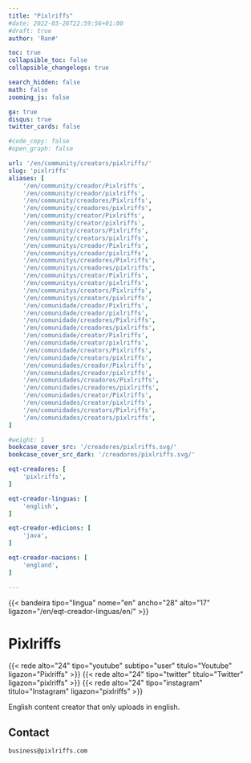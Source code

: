 ```yaml
---
title: "Pixlriffs"
#date: 2022-03-26T22:59:56+01:00
#draft: true
author: 'Ran#'

toc: true
collapsible_toc: false
collapsible_changelogs: true

search_hidden: false
math: false
zooming_js: false

ga: true
disqus: true
twitter_cards: false

#code_copy: false
#open_graph: false

url: '/en/community/creators/pixlriffs/'
slug: 'pixlriffs'
aliases: [
    '/en/community/creador/Pixlriffs',
    '/en/community/creador/pixlriffs',
    '/en/community/creadores/Pixlriffs',
    '/en/community/creadores/pixlriffs',
    '/en/community/creator/Pixlriffs',
    '/en/community/creator/pixlriffs',
    '/en/community/creators/Pixlriffs',
    '/en/community/creators/pixlriffs',
    '/en/communitys/creador/Pixlriffs',
    '/en/communitys/creador/pixlriffs',
    '/en/communitys/creadores/Pixlriffs',
    '/en/communitys/creadores/pixlriffs',
    '/en/communitys/creator/Pixlriffs',
    '/en/communitys/creator/pixlriffs',
    '/en/communitys/creators/Pixlriffs',
    '/en/communitys/creators/pixlriffs',
    '/en/comunidade/creador/Pixlriffs',
    '/en/comunidade/creador/pixlriffs',
    '/en/comunidade/creadores/Pixlriffs',
    '/en/comunidade/creadores/pixlriffs',
    '/en/comunidade/creator/Pixlriffs',
    '/en/comunidade/creator/pixlriffs',
    '/en/comunidade/creators/Pixlriffs',
    '/en/comunidade/creators/pixlriffs',
    '/en/comunidades/creador/Pixlriffs',
    '/en/comunidades/creador/pixlriffs',
    '/en/comunidades/creadores/Pixlriffs',
    '/en/comunidades/creadores/pixlriffs',
    '/en/comunidades/creator/Pixlriffs',
    '/en/comunidades/creator/pixlriffs',
    '/en/comunidades/creators/Pixlriffs',
    '/en/comunidades/creators/pixlriffs',
]

#weight: 1
bookcase_cover_src: '/creadores/pixlriffs.svg/'
bookcase_cover_src_dark: '/creadores/pixlriffs.svg/'

eqt-creadores: [
    'pixlriffs',
]

eqt-creador-linguas: [
    'english',
]

eqt-creador-edicions: [
    'java',
]

eqt-creador-nacions: [
    'england',
]

---
```


{{< bandeira tipo="lingua" nome="en" ancho="28" alto="17" ligazon="/en/eqt-creador-linguas/en/" >}}

# Pixlriffs

{{< rede alto="24" tipo="youtube" subtipo="user" titulo="Youtube" ligazon="Pixlriffs" >}}
{{< rede alto="24" tipo="twitter" titulo="Twitter" ligazon="pixlriffs" >}}
{{< rede alto="24" tipo="instagram" titulo="Instagram" ligazon="pixlriffs" >}}

English content creator that only uploads in english.

## Contact

```
business@pixlriffs.com
```
